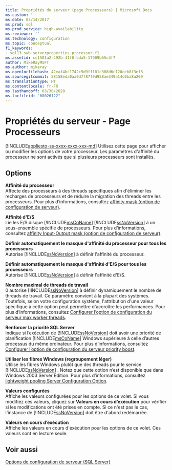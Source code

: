 ```yaml
---
title: Propriétés du serveur (page Processeurs) | Microsoft Docs
ms.custom: ''
ms.date: 03/14/2017
ms.prod: sql
ms.prod_service: high-availability
ms.reviewer: ''
ms.technology: configuration
ms.topic: conceptual
f1_keywords:
- sql13.swb.serverproperties.processor.f1
ms.assetid: cc1581a2-492b-41f0-bda5-17909b65c4f7
author: MikeRayMSFT
ms.author: mikeray
ms.openlocfilehash: 42eaf4bc1742c5d9ff101c308d6c120ceb8f3ef8
ms.sourcegitcommit: 58158eda0aa0d7f87f9d958ae349a14c0ba8a209
ms.translationtype: HT
ms.contentlocale: fr-FR
ms.lasthandoff: 03/30/2020
ms.locfileid: "68026122"
---
```

# <a name="server-properties---processors-page"></a>Propriétés du serveur - Page Processeurs
[!INCLUDE[appliesto-ss-xxxx-xxxx-xxx-md](../../includes/appliesto-ss-xxxx-xxxx-xxx-md.md)]
  Utilisez cette page pour afficher ou modifier les options de votre processeur. Les paramètres d'affinité du processeur ne sont activés que si plusieurs processeurs sont installés.  
  
## <a name="options"></a>Options  
 **Affinité du processeur**  
 Affecte des processeurs à des threads spécifiques afin d'éliminer les recharges de processeurs et de réduire la migration des threads entre les processeurs. Pour plus d’informations, consultez [affinity mask (option de configuration de serveur)](../../database-engine/configure-windows/affinity-mask-server-configuration-option.md).  
  
 **Affinité d'E/S**  
 Lie les E/S disque [!INCLUDE[msCoName](../../includes/msconame-md.md)] [!INCLUDE[ssNoVersion](../../includes/ssnoversion-md.md)] à un sous-ensemble spécifié de processeurs. Pour plus d’informations, consultez [affinity Input-Output mask (option de configuration de serveur)](../../database-engine/configure-windows/affinity-input-output-mask-server-configuration-option.md).  
  
 **Définir automatiquement le masque d'affinité du processeur pour tous les processeurs**  
 Autorise [!INCLUDE[ssNoVersion](../../includes/ssnoversion-md.md)] à définir l'affinité du processeur.  
  
 **Définir automatiquement le masque d'affinité d'E/S pour tous les processeurs**  
 Autorise [!INCLUDE[ssNoVersion](../../includes/ssnoversion-md.md)] à définir l'affinité d'E/S.  
  
 **Nombre maximal de threads de travail**  
 0 autorise [!INCLUDE[ssNoVersion](../../includes/ssnoversion-md.md)] à définir dynamiquement le nombre de threads de travail. Ce paramètre convient à la plupart des systèmes. Toutefois, selon votre configuration système, l'attribution d'une valeur spécifique à cette option peut permettre d'accroître les performances. Pour plus d’informations, consultez [Configurer l’option de configuration du serveur max worker threads](../../database-engine/configure-windows/configure-the-max-worker-threads-server-configuration-option.md).  
  
 **Renforcer la priorité SQL Server**  
 Indique si l’exécution de [!INCLUDE[ssNoVersion](../../includes/ssnoversion-md.md)] doit avoir une priorité de planification [!INCLUDE[msCoName](../../includes/msconame-md.md)] Windows supérieure à celle d’autres processus du même ordinateur. Pour plus d’informations, consultez [Configurer l’option de configuration du serveur priority boost](../../database-engine/configure-windows/configure-the-priority-boost-server-configuration-option.md).  
  
 **Utiliser les fibres Windows (regroupement léger)**  
 Utilise les fibres Windows plutôt que des threads pour le service [!INCLUDE[ssNoVersion](../../includes/ssnoversion-md.md)] . Notez que cette option n’est disponible que dans Windows 2003 Server Edition. Pour plus d’informations, consultez [lightweight pooling Server Configuration Option](../../database-engine/configure-windows/lightweight-pooling-server-configuration-option.md).  
  
 **Valeurs configurées**  
 Affiche les valeurs configurées pour les options de ce volet. Si vous modifiez ces valeurs, cliquez sur **Valeurs en cours d’exécution** pour vérifier si les modifications ont été prises en compte. Si ce n'est pas le cas, l'instance de [!INCLUDE[ssNoVersion](../../includes/ssnoversion-md.md)] doit être d'abord redémarrée.  
  
 **Valeurs en cours d’exécution**  
 Affiche les valeurs en cours d'exécution pour les options de ce volet. Ces valeurs sont en lecture seule.  
  
## <a name="see-also"></a>Voir aussi  
 [Options de configuration de serveur &#40;SQL Server&#41;](../../database-engine/configure-windows/server-configuration-options-sql-server.md)  
  
  
